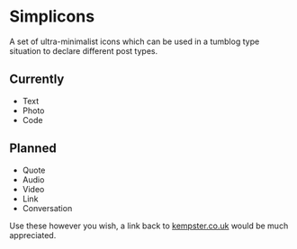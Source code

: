 Simplicons
==========

A set of ultra-minimalist icons which can be used in a tumblog type situation to declare different post types.

Currently
---------

* Text
* Photo
* Code

Planned
-------

* Quote
* Audio
* Video
* Link
* Conversation

Use these however you wish, a link back to [kempster.co.uk](http;//kempster.co.uk) would be much appreciated.